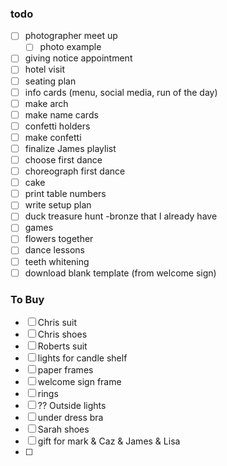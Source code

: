 ### todo
- [ ] photographer meet up
	- [ ] photo example 
- [ ] giving notice appointment
- [ ] hotel visit
- [ ] seating plan
- [ ] info cards (menu, social media, run of the day)
- [ ] make arch
- [ ] make name cards
- [ ] confetti holders
- [ ] make confetti 
- [ ] finalize James playlist 
- [ ] choose first dance
- [ ] choreograph first dance
- [ ] cake
- [ ] print table numbers
- [ ] write setup plan
- [ ] duck treasure hunt -bronze that I already have
- [ ] games
- [ ] flowers together 
- [ ] dance lessons
- [ ] teeth whitening
- [ ] download blank template (from welcome sign)

### To Buy
- [ ] Chris suit
- [ ] Chris shoes
- [ ] Roberts suit
- [ ] lights for candle shelf
- [ ] paper frames 
- [ ] welcome sign frame
- [ ] rings
- [ ] ?? Outside lights
- [ ] under dress bra
- [ ] Sarah shoes
- [ ] gift for mark & Caz & James & Lisa
- [ ] 
